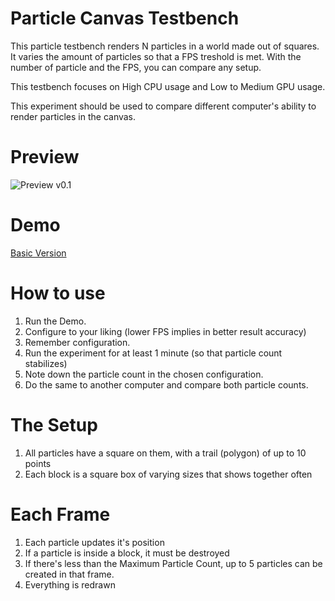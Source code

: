 # Particle Canvas Testbench

This particle testbench renders N particles in a world made out of squares.
It varies the amount of particles so that a FPS treshold is met.
With the number of particle and the FPS, you can compare any setup.

This testbench focuses on High CPU usage and Low to Medium GPU usage.

This experiment should be used to compare different computer's ability to render particles in the canvas.

# Preview

![Preview v0.1](https://raw.githubusercontent.com/GuilhermeRossato/ParticleCanvasTestbench/master/Images/preview1.png)

# Demo

[Basic Version](https://rawgit.com/GuilhermeRossato/ParticleCanvasTestbench/master/Basic/index.html)

# How to use

1. Run the Demo.
2. Configure to your liking (lower FPS implies in better result accuracy)
3. Remember configuration.
4. Run the experiment for at least 1 minute (so that particle count stabilizes)
5. Note down the particle count in the chosen configuration.
6. Do the same to another computer and compare both particle counts.

# The Setup
1. All particles have a square on them, with a trail (polygon) of up to 10 points
2. Each block is a square box of varying sizes that shows together often

# Each Frame
1. Each particle updates it's position
2. If a particle is inside a block, it must be destroyed
3. If there's less than the Maximum Particle Count, up to 5 particles can be created in that frame.
4. Everything is redrawn
